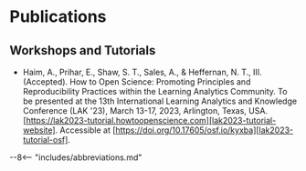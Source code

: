 # Publications

## Workshops and Tutorials

* Haim, A., Prihar, E., Shaw, S. T., Sales, A., & Heffernan, N. T., III. (Accepted). How to Open Science: Promoting Principles and Reproducibility Practices within the Learning Analytics Community. To be presented at the 13th International Learning Analytics and Knowledge Conference (LAK '23), March 13-17, 2023, Arlington, Texas, USA. [https://lak2023-tutorial.howtoopenscience.com][lak2023-tutorial-website]. Accessible at [https://doi.org/10.17605/osf.io/kyxba][lak2023-tutorial-osf].

[lak2023-tutorial-website]: https://lak2023-tutorial.howtoopenscience.com
[lak2023-tutorial-osf]: https://doi.org/10.17605/osf.io/kyxba

--8<-- "includes/abbreviations.md"
